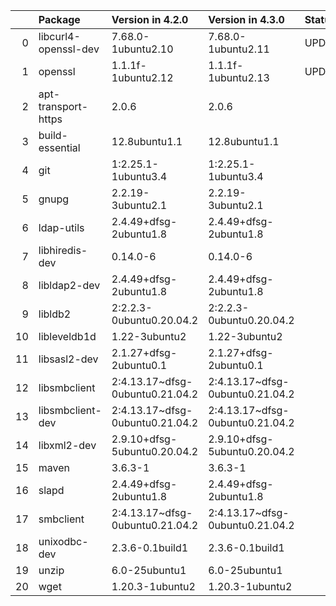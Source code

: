 <!-- markdown-link-check-disable -->

|    | Package              | Version in 4.2.0                | Version in 4.3.0                | Status   |
|---:|:---------------------|:--------------------------------|:--------------------------------|:---------|
|  0 | libcurl4-openssl-dev | 7.68.0-1ubuntu2.10              | 7.68.0-1ubuntu2.11              | UPDATED  |
|  1 | openssl              | 1.1.1f-1ubuntu2.12              | 1.1.1f-1ubuntu2.13              | UPDATED  |
|  2 | apt-transport-https  | 2.0.6                           | 2.0.6                           |          |
|  3 | build-essential      | 12.8ubuntu1.1                   | 12.8ubuntu1.1                   |          |
|  4 | git                  | 1:2.25.1-1ubuntu3.4             | 1:2.25.1-1ubuntu3.4             |          |
|  5 | gnupg                | 2.2.19-3ubuntu2.1               | 2.2.19-3ubuntu2.1               |          |
|  6 | ldap-utils           | 2.4.49+dfsg-2ubuntu1.8          | 2.4.49+dfsg-2ubuntu1.8          |          |
|  7 | libhiredis-dev       | 0.14.0-6                        | 0.14.0-6                        |          |
|  8 | libldap2-dev         | 2.4.49+dfsg-2ubuntu1.8          | 2.4.49+dfsg-2ubuntu1.8          |          |
|  9 | libldb2              | 2:2.2.3-0ubuntu0.20.04.2        | 2:2.2.3-0ubuntu0.20.04.2        |          |
| 10 | libleveldb1d         | 1.22-3ubuntu2                   | 1.22-3ubuntu2                   |          |
| 11 | libsasl2-dev         | 2.1.27+dfsg-2ubuntu0.1          | 2.1.27+dfsg-2ubuntu0.1          |          |
| 12 | libsmbclient         | 2:4.13.17~dfsg-0ubuntu0.21.04.2 | 2:4.13.17~dfsg-0ubuntu0.21.04.2 |          |
| 13 | libsmbclient-dev     | 2:4.13.17~dfsg-0ubuntu0.21.04.2 | 2:4.13.17~dfsg-0ubuntu0.21.04.2 |          |
| 14 | libxml2-dev          | 2.9.10+dfsg-5ubuntu0.20.04.2    | 2.9.10+dfsg-5ubuntu0.20.04.2    |          |
| 15 | maven                | 3.6.3-1                         | 3.6.3-1                         |          |
| 16 | slapd                | 2.4.49+dfsg-2ubuntu1.8          | 2.4.49+dfsg-2ubuntu1.8          |          |
| 17 | smbclient            | 2:4.13.17~dfsg-0ubuntu0.21.04.2 | 2:4.13.17~dfsg-0ubuntu0.21.04.2 |          |
| 18 | unixodbc-dev         | 2.3.6-0.1build1                 | 2.3.6-0.1build1                 |          |
| 19 | unzip                | 6.0-25ubuntu1                   | 6.0-25ubuntu1                   |          |
| 20 | wget                 | 1.20.3-1ubuntu2                 | 1.20.3-1ubuntu2                 |          |